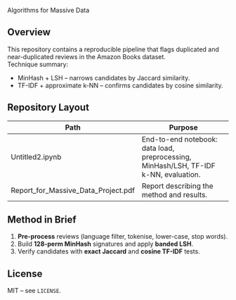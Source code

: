 Algorithms for Massive Data 

## Overview
This repository contains a reproducible pipeline that flags duplicated and near-duplicated reviews in the Amazon Books dataset.  
Technique summary:

* MinHash + LSH – narrows candidates by Jaccard similarity.  
* TF-IDF + approximate k-NN – confirms candidates by cosine similarity.

## Repository Layout
| Path | Purpose |
|------|---------|
| Untitled2.ipynb | End-to-end notebook: data load, preprocessing, MinHash/LSH, TF-IDF k-NN, evaluation. |
| Report_for_Massive_Data_Project.pdf | Report describing the method and results. |

## Method in Brief

1. **Pre-process** reviews (language filter, tokenise, lower-case, stop words).
2. Build **128-perm MinHash** signatures and apply **banded LSH**.
3. Verify candidates with **exact Jaccard** and **cosine TF-IDF** tests.

## License

MIT – see `LICENSE`.
